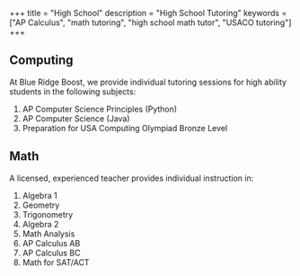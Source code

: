 +++
title = "High School"
description = "High School Tutoring"
keywords = ["AP Calculus", "math tutoring", "high school math tutor", "USACO tutoring"]
+++


<div class="container">
  <div class="row">
    <div class="col-sm-6">

## Computing

At Blue Ridge Boost, we provide individual tutoring sessions for high ability students in the following subjects:

1. AP Computer Science Principles (Python)
1. AP Computer Science (Java)
1. Preparation for USA Computing Olympiad Bronze Level

</div>
<div class="col-sm-6">


## Math

A licensed, experienced teacher provides individual instruction in:
1. Algebra 1
1. Geometry
1. Trigonometry
1. Algebra 2
1. Math Analysis
1. AP Calculus AB
1. AP Calculus BC
1. Math for SAT/ACT 

</div>
</div>
